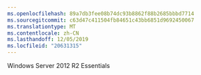 ```yaml
---
ms.openlocfilehash: 89a7db3fee08b74dc93b8862f88b2685bbbd7714
ms.sourcegitcommit: c63d47c411504fb84651c43bb6851d9692450067
ms.translationtype: MT
ms.contentlocale: zh-CN
ms.lasthandoff: 12/05/2019
ms.locfileid: "20631315"
---
```

<Token xmlns:xlink="http://www.w3.org/1999/xlink">Windows Server 2012 R2 Essentials</Token>